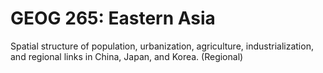 # GEOG 265: Eastern Asia

Spatial structure of population, urbanization, agriculture, industrialization, and regional links in China, Japan, and Korea. (Regional)